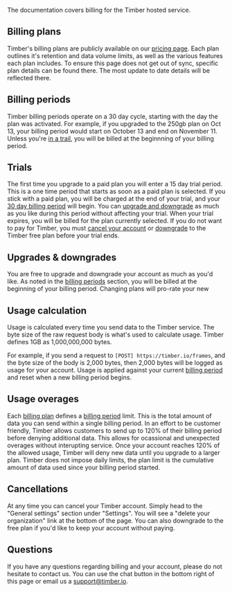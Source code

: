 The documentation covers billing for the Timber hosted service.

## Billing plans

Timber's billing plans are publicly available on our [pricing page](/pricing). Each plan outlines it's retention and data volume limits, as well as the various features each plan includes. To ensure this page does not get out of sync, specific plan details can be found there. The most update to date details will be reflected there.

## Billing periods

Timber billing periods operate on a 30 day cycle, starting with the day the plan was activated. For example, if you upgraded to the 250gb plan on Oct 13, your billing period would start on October 13 and end on November 11. Unless you're [in a trail](#trials), you will be billed at the beginnning of your billing period.

## Trials

The first time you upgrade to a paid plan you will enter a 15 day trial period. This is a one time period that starts as soon as a paid plan is selected. If you stick with a paid plan, you will be charged at the end of your trial, and your [30 day billing period](#billing-periods) will begin. You can [upgrade and downgrade](#upgrades-&-downgrades) as much as you like during this period without affecting your trial. When your trial expires, you will be billed for the plan currently selected. If you do not want to pay for Timber, you must [cancel your account](#cancellations) or [downgrade](#upgrades-&-downgrades) to the Timber free plan before your trial ends.

## Upgrades & downgrades

You are free to upgrade and downgrade your account as much as you'd like. As noted in the [billing periods](#billing-periods) section, you will be billed at the beginning of your billing period. Changing plans will pro-rate your new

## Usage calculation

Usage is calculated every time you send data to the Timber service. The byte size of the raw request body is what's used to calculate usage. Timber defines 1GB as 1,000,000,000 bytes.

For example, if you send a request to `[POST] https://timber.io/frames`, and the byte size of the body is 2,000 bytes, then 2,000 bytes will be logged as usage for your account. Usage is applied against your current [billing period](#billing-periods) and reset when a new billing period begins.

## Usage overages

Each [billing plan](#billing-plans) defines a [billing period](#billing-periods) limit. This is the total amount of data you can send within a single billing period. In an effort to be customer friendly, Timber allows customers to send up to 120% of their billing period before denying additional data. This allows for ocassional and unexpected overages without interupting service. Once your account reaches 120% of the allowed usage, Timber will deny new data until you upgrade to a larger plan. Timber does not impose daily limits, the plan limit is the cumulative amount of data used since your billing period started.

## Cancellations

At any time you can cancel your Timber account. Simply head to the "General settings" section under "Settings". You will see a "delete your organization" link at the bottom of the page. You can also downgrade to the free plan if you'd like to keep your account without paying.

## Questions

If you have any questions regarding billing and your account, please do not hesitate to contact us. You can use the chat button in the bottom right of this page or email us a [support@timber.io](mailto:support@timber.io).
